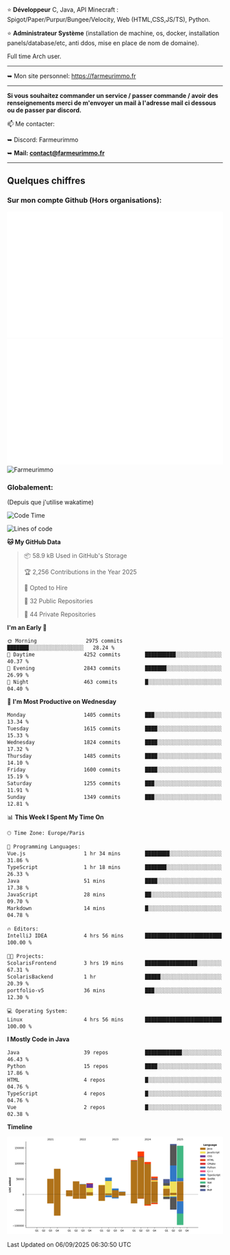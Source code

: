 ⭐ **Développeur** C, Java, API Minecraft : Spigot/Paper/Purpur/Bungee/Velocity, Web (HTML,CSS,JS/TS), Python.

⭐ **Administrateur Système** (installation de machine, os, docker, installation panels/database/etc, anti ddos, mise en place de nom de domaine).

Full time Arch user.

---

➥ Mon site personnel: https://farmeurimmo.fr

---

**Si vous souhaitez commander un service / passer commande / avoir des renseignements merci de m'envoyer un mail à l'adresse mail ci dessous ou de passer par discord.**

📫 Me contacter:
 
   ➥ Discord: Farmeurimmo
   
   ➥ **Mail: contact@farmeurimmo.fr**

---
## Quelques chiffres

### Sur mon compte Github (Hors organisations):

<a href="https://github.com/Farmeurimmo/github-stats">
<img src="https://github.com/Farmeurimmo/github-stats/blob/master/generated/overview.svg#gh-dark-mode-only" />
<img src="https://github.com/Farmeurimmo/github-stats/blob/master/generated/languages.svg#gh-dark-mode-only" />
</a>

<img src="https://komarev.com/ghpvc/?username=Farmeurimmo" alt="Farmeurimmo" />

### Globalement:

(Depuis que j'utilise wakatime)
<!--START_SECTION:waka-->
![Code Time](http://img.shields.io/badge/Code%20Time-2%2C433%20hrs%2021%20mins-blue)

![Lines of code](https://img.shields.io/badge/From%20Hello%20World%20I%27ve%20Written-1.2%20million%20lines%20of%20code-blue)

**🐱 My GitHub Data** 

> 📦 58.9 kB Used in GitHub's Storage 
 > 
> 🏆 2,256 Contributions in the Year 2025
 > 
> 💼 Opted to Hire
 > 
> 📜 32 Public Repositories 
 > 
> 🔑 44 Private Repositories 
 > 
**I'm an Early 🐤** 

```text
🌞 Morning                2975 commits        ███████░░░░░░░░░░░░░░░░░░   28.24 % 
🌆 Daytime                4252 commits        ██████████░░░░░░░░░░░░░░░   40.37 % 
🌃 Evening                2843 commits        ███████░░░░░░░░░░░░░░░░░░   26.99 % 
🌙 Night                  463 commits         █░░░░░░░░░░░░░░░░░░░░░░░░   04.40 % 
```
📅 **I'm Most Productive on Wednesday** 

```text
Monday                   1405 commits        ███░░░░░░░░░░░░░░░░░░░░░░   13.34 % 
Tuesday                  1615 commits        ████░░░░░░░░░░░░░░░░░░░░░   15.33 % 
Wednesday                1824 commits        ████░░░░░░░░░░░░░░░░░░░░░   17.32 % 
Thursday                 1485 commits        ████░░░░░░░░░░░░░░░░░░░░░   14.10 % 
Friday                   1600 commits        ████░░░░░░░░░░░░░░░░░░░░░   15.19 % 
Saturday                 1255 commits        ███░░░░░░░░░░░░░░░░░░░░░░   11.91 % 
Sunday                   1349 commits        ███░░░░░░░░░░░░░░░░░░░░░░   12.81 % 
```


📊 **This Week I Spent My Time On** 

```text
🕑︎ Time Zone: Europe/Paris

💬 Programming Languages: 
Vue.js                   1 hr 34 mins        ████████░░░░░░░░░░░░░░░░░   31.86 % 
TypeScript               1 hr 18 mins        ███████░░░░░░░░░░░░░░░░░░   26.33 % 
Java                     51 mins             ████░░░░░░░░░░░░░░░░░░░░░   17.38 % 
JavaScript               28 mins             ██░░░░░░░░░░░░░░░░░░░░░░░   09.70 % 
Markdown                 14 mins             █░░░░░░░░░░░░░░░░░░░░░░░░   04.78 % 

🔥 Editors: 
IntelliJ IDEA            4 hrs 56 mins       █████████████████████████   100.00 % 

🐱‍💻 Projects: 
ScolarisFrontend         3 hrs 19 mins       █████████████████░░░░░░░░   67.31 % 
ScolarisBackend          1 hr                █████░░░░░░░░░░░░░░░░░░░░   20.39 % 
portfolio-v5             36 mins             ███░░░░░░░░░░░░░░░░░░░░░░   12.30 % 

💻 Operating System: 
Linux                    4 hrs 56 mins       █████████████████████████   100.00 % 
```

**I Mostly Code in Java** 

```text
Java                     39 repos            ████████████░░░░░░░░░░░░░   46.43 % 
Python                   15 repos            ████░░░░░░░░░░░░░░░░░░░░░   17.86 % 
HTML                     4 repos             █░░░░░░░░░░░░░░░░░░░░░░░░   04.76 % 
TypeScript               4 repos             █░░░░░░░░░░░░░░░░░░░░░░░░   04.76 % 
Vue                      2 repos             █░░░░░░░░░░░░░░░░░░░░░░░░   02.38 % 
```



**Timeline**

![Lines of Code chart](https://raw.githubusercontent.com/Farmeurimmo/Farmeurimmo/main/assets/bar_graph.png)


 Last Updated on 06/09/2025 06:30:50 UTC
<!--END_SECTION:waka-->
